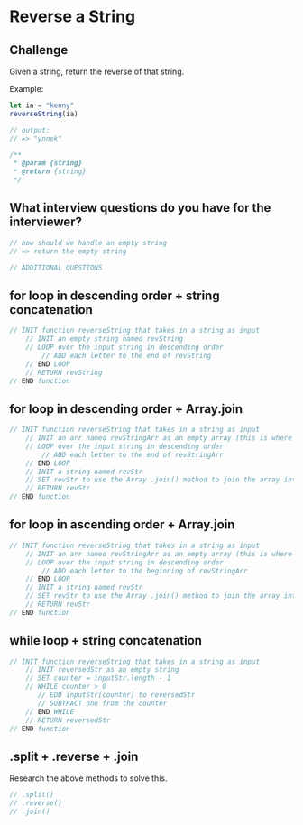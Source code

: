 # Reverse a String

## Challenge
Given a string, return the reverse of that string. 

Example: 

```javascript
let ia = "kenny"
reverseString(ia)

// output:
// => "ynnek"
```

```javascript
/**
 * @param {string}
 * @return {string}
 */
```

## What interview questions do you have for the interviewer?

```javascript
// how should we handle an empty string
// => return the empty string

// ADDITIONAL QUESTIONS

```

## for loop in descending order + string concatenation

```javascript
// INIT function reverseString that takes in a string as input
    // INIT an empty string named revString 
    // LOOP over the input string in descending order
        // ADD each letter to the end of revString
    // END LOOP
    // RETURN revString
// END function
```

## for loop in descending order + Array.join

```javascript
// INIT function reverseString that takes in a string as input
    // INIT an arr named revStringArr as an empty array (this is where I would put the word in reverse)
    // LOOP over the input string in descending order
        // ADD each letter to the end of revStringArr
    // END LOOP
    // INIT a string named revStr
    // SET revStr to use the Array .join() method to join the array into a single string
    // RETURN revStr
// END function
```


## for loop in ascending order + Array.join

```javascript
// INIT function reverseString that takes in a string as input
    // INIT an arr named revStringArr as an empty array (this is where I would put the word in reverse)
    // LOOP over the input string in descending order
        // ADD each letter to the beginning of revStringArr
    // END LOOP
    // INIT a string named revStr
    // SET revStr to use the Array .join() method to join the array into a single string
    // RETURN revStr
// END function
```

## while loop + string concatenation

```javascript
// INIT function reverseString that takes in a string as input
    // INIT reversedStr as an empty string
    // SET counter = inputStr.length - 1
    // WHILE counter > 0
       // EDD inputStr[counter] to reversedStr
       // SUBTRACT one from the counter
    // END WHILE
    // RETURN reversedStr
// END function
```

## .split + .reverse + .join
Research the above methods to solve this.

```javascript
// .split()
// .reverse()
// .join()

```
